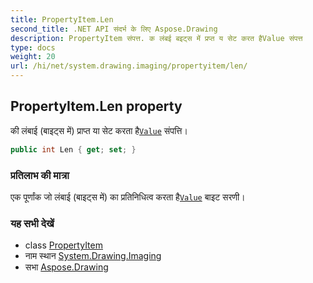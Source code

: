 ```yaml
---
title: PropertyItem.Len
second_title: .NET API संदर्भ के लिए Aspose.Drawing
description: PropertyItem संपत्त. क लंबई बइट्स में प्रप्त य सेट करत हैValue संपत्त
type: docs
weight: 20
url: /hi/net/system.drawing.imaging/propertyitem/len/
---
```

## PropertyItem.Len property

की लंबाई (बाइट्स में) प्राप्त या सेट करता है[`Value`](../value/) संपत्ति।

```csharp
public int Len { get; set; }
```

### प्रतिलाभ की मात्रा

एक पूर्णांक जो लंबाई (बाइट्स में) का प्रतिनिधित्व करता है[`Value`](../value/) बाइट सरणी।

### यह सभी देखें

* class [PropertyItem](../)
* नाम स्थान [System.Drawing.Imaging](../../propertyitem/)
* सभा [Aspose.Drawing](../../../)


